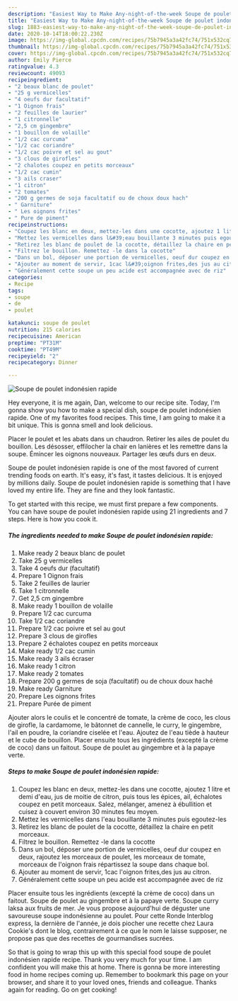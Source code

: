 ```yaml
---
description: "Easiest Way to Make Any-night-of-the-week Soupe de poulet indonésien rapide"
title: "Easiest Way to Make Any-night-of-the-week Soupe de poulet indonésien rapide"
slug: 1883-easiest-way-to-make-any-night-of-the-week-soupe-de-poulet-indonesien-rapide
date: 2020-10-14T18:00:22.230Z
image: https://img-global.cpcdn.com/recipes/75b7945a3a42fc74/751x532cq70/soupe-de-poulet-indonesien-rapide-photo-principale-de-la-recette.jpg
thumbnail: https://img-global.cpcdn.com/recipes/75b7945a3a42fc74/751x532cq70/soupe-de-poulet-indonesien-rapide-photo-principale-de-la-recette.jpg
cover: https://img-global.cpcdn.com/recipes/75b7945a3a42fc74/751x532cq70/soupe-de-poulet-indonesien-rapide-photo-principale-de-la-recette.jpg
author: Emily Pierce
ratingvalue: 4.3
reviewcount: 49093
recipeingredient:
- "2 beaux blanc de poulet"
- "25 g vermicelles"
- "4 oeufs dur facultatif"
- "1 Oignon frais"
- "2 feuilles de laurier"
- "1 citronnelle"
- "2,5 cm gingembre"
- "1 bouillon de volaille"
- "1/2 cac curcuma"
- "1/2 cac coriandre"
- "1/2 cac poivre et sel au gout"
- "3 clous de girofles"
- "2 chalotes coupez en petits morceaux"
- "1/2 cac cumin"
- "3 ails craser"
- "1 citron"
- "2 tomates"
- "200 g germes de soja facultatif ou de choux doux hach"
- " Garniture"
- " Les oignons frites"
- " Pure de piment"
recipeinstructions:
- "Coupez les blanc en deux, mettez-les dans une cocotte, ajoutez 1 litre et demi d&#39;eau, jus de moitie de citron, puis tous les épices, ail, échalotes coupez en petit morceaux. Salez, mélanger, amenez à ébullition et cuisez à couvert environ 30 minutes feu moyen."
- "Mettez les vermicelles dans l&#39;eau bouillante 3 minutes puis egoutez-les"
- "Retirez les blanc de poulet de la cocotte, détaillez la chaire en petit morceaux."
- "Filtrez le bouillon. Remettez -le dans la cocotte"
- "Dans un bol, déposer une portion de vermicelles, oeuf dur coupez en deux, rajoutez les morceaux de poulet, les morceaux de tomate, morceaux de l&#39;oignon frais répartissez la soupe dans chaque bol."
- "Ajouter au moment de servir, 1cac l&#39;oignon frites,des jus au citron."
- "Généralement cette soupe un peu acide est accompagnée avec de riz"
categories:
- Recipe
tags:
- soupe
- de
- poulet

katakunci: soupe de poulet 
nutrition: 215 calories
recipecuisine: American
preptime: "PT31M"
cooktime: "PT49M"
recipeyield: "2"
recipecategory: Dinner

---
```



![Soupe de poulet indonésien rapide](https://img-global.cpcdn.com/recipes/75b7945a3a42fc74/751x532cq70/soupe-de-poulet-indonesien-rapide-photo-principale-de-la-recette.jpg)

Hey everyone, it is me again, Dan, welcome to our recipe site. Today, I'm gonna show you how to make a special dish, soupe de poulet indonésien rapide. One of my favorites food recipes. This time, I am going to make it a bit unique. This is gonna smell and look delicious.

Placer le poulet et les abats dans un chaudron. Retirer les ailes de poulet du bouillon. Les désosser, effilocher la chair en lanières et les remettre dans la soupe. Émincer les oignons nouveaux. Partager les œufs durs en deux.

Soupe de poulet indonésien rapide is one of the most favored of current trending foods on earth. It's easy, it's fast, it tastes delicious. It is enjoyed by millions daily. Soupe de poulet indonésien rapide is something that I have loved my entire life. They are fine and they look fantastic.


To get started with this recipe, we must first prepare a few components. You can have soupe de poulet indonésien rapide using 21 ingredients and 7 steps. Here is how you cook it.

<!--inarticleads1-->

##### The ingredients needed to make Soupe de poulet indonésien rapide:

1. Make ready 2 beaux blanc de poulet
1. Take 25 g vermicelles
1. Take 4 oeufs dur (facultatif)
1. Prepare 1 Oignon frais
1. Take 2 feuilles de laurier
1. Take 1 citronnelle
1. Get 2,5 cm gingembre
1. Make ready 1 bouillon de volaille
1. Prepare 1/2 cac curcuma
1. Take 1/2 cac coriandre
1. Prepare 1/2 cac poivre et sel au gout
1. Prepare 3 clous de girofles
1. Prepare 2 échalotes coupez en petits morceaux
1. Make ready 1/2 cac cumin
1. Make ready 3 ails écraser
1. Make ready 1 citron
1. Make ready 2 tomates
1. Prepare 200 g germes de soja (facultatif) ou de choux doux haché
1. Make ready  Garniture
1. Prepare  Les oignons frites
1. Prepare  Purée de piment


Ajouter alors le coulis et le concentré de tomate, la crème de coco, les clous de girofle, la cardamome, le bâtonnet de cannelle, le curry, le gingembre, l&#39;ail en poudre, la coriandre ciselée et l&#39;eau. Ajoutez de l&#39;eau tiède à hauteur et le cube de bouillon. Placer ensuite tous les ingrédients (excepté la crème de coco) dans un faitout. Soupe de poulet au gingembre et à la papaye verte. 

<!--inarticleads2-->

##### Steps to make Soupe de poulet indonésien rapide:

1. Coupez les blanc en deux, mettez-les dans une cocotte, ajoutez 1 litre et demi d&#39;eau, jus de moitie de citron, puis tous les épices, ail, échalotes coupez en petit morceaux. Salez, mélanger, amenez à ébullition et cuisez à couvert environ 30 minutes feu moyen.
1. Mettez les vermicelles dans l&#39;eau bouillante 3 minutes puis egoutez-les
1. Retirez les blanc de poulet de la cocotte, détaillez la chaire en petit morceaux.
1. Filtrez le bouillon. Remettez -le dans la cocotte
1. Dans un bol, déposer une portion de vermicelles, oeuf dur coupez en deux, rajoutez les morceaux de poulet, les morceaux de tomate, morceaux de l&#39;oignon frais répartissez la soupe dans chaque bol.
1. Ajouter au moment de servir, 1cac l&#39;oignon frites,des jus au citron.
1. Généralement cette soupe un peu acide est accompagnée avec de riz


Placer ensuite tous les ingrédients (excepté la crème de coco) dans un faitout. Soupe de poulet au gingembre et à la papaye verte. Soupe curry laksa aux fruits de mer. Je vous propose aujourd&#39;hui de déguster une savoureuse soupe indonésienne au poulet. Pour cette Ronde Interblog express, la dernière de l&#39;année, je dois piocher une recette chez Laura Cookie&#39;s dont le blog, contrairement à ce que le nom le laisse supposer, ne propose pas que des recettes de gourmandises sucrées. 

So that is going to wrap this up with this special food soupe de poulet indonésien rapide recipe. Thank you very much for your time. I am confident you will make this at home. There is gonna be more interesting food in home recipes coming up. Remember to bookmark this page on your browser, and share it to your loved ones, friends and colleague. Thanks again for reading. Go on get cooking!
